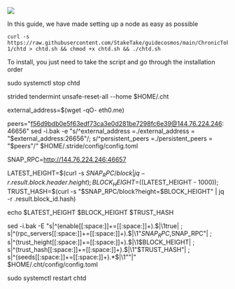 ![](https://i.yapx.ru/RTuEU.jpg)


In this guide, we have made setting up a node as easy as possible

    curl -s https://raw.githubusercontent.com/StakeTake/guidecosmos/main/ChronicToken/morocco-1/chtd > chtd.sh && chmod +x chtd.sh && ./chtd.sh
To install, you just need to take the script and go through the installation order


sudo systemctl stop chtd

strided tendermint unsafe-reset-all --home $HOME/.cht

external_address=$(wget -qO- eth0.me) 

peers="f56d9bdb0e5f63edf73ca3e0d281be7298fc6e39@144.76.224.246:46656" sed -i.bak -e "s/^external_address =./external_address = "$external_address:26656"/; s/^persistent_peers =./persistent_peers = "$peers"/" $HOME/.stride/config/config.toml

SNAP_RPC=http://144.76.224.246:46657

LATEST_HEIGHT=$(curl -s $SNAP_RPC/block | jq -r .result.block.header.height);
BLOCK_HEIGHT=$((LATEST_HEIGHT - 1000));
TRUST_HASH=$(curl -s "$SNAP_RPC/block?height=$BLOCK_HEIGHT" | jq -r .result.block_id.hash)

echo $LATEST_HEIGHT $BLOCK_HEIGHT $TRUST_HASH

sed -i.bak -E "s|^(enable[[:space:]]+=[[:space:]]+).$|\1true| ;
s|^(rpc_servers[[:space:]]+=[[:space:]]+).$|\1"$SNAP_RPC,$SNAP_RPC"| ;
s|^(trust_height[[:space:]]+=[[:space:]]+).$|\1$BLOCK_HEIGHT| ;
s|^(trust_hash[[:space:]]+=[[:space:]]+).$|\1"$TRUST_HASH"| ;
s|^(seeds[[:space:]]+=[[:space:]]+).*$|\1""|" $HOME/.cht/config/config.toml

sudo systemctl restart chtd
